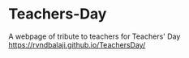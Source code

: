 # Teachers-Day
A webpage of tribute to teachers for Teachers' Day
https://rvndbalaji.github.io/TeachersDay/
